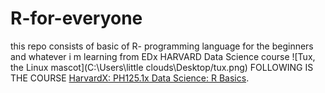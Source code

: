 # R-for-everyone
this repo consists of basic of R- programming language for the beginners 
and whatever i m learning from EDx HARVARD Data Science course
![Tux, the Linux mascot](C:\Users\little clouds\Desktop/tux.png)
FOLLOWING IS THE COURSE [HarvardX: PH125.1x Data Science: R Basics](https://courses.edx.org/courses/course-v1:HarvardX+PH125.1x+1T2020/course/).
